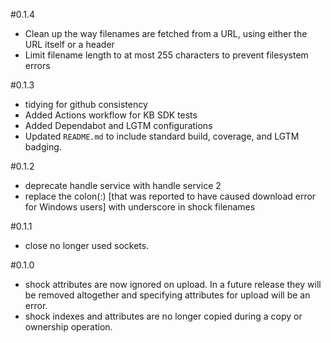 #0.1.4
- Clean up the way filenames are fetched from a URL, using either the URL itself or a header
- Limit filename length to at most 255 characters to prevent filesystem errors

#0.1.3
- tidying for github consistency
- Added Actions workflow for KB SDK tests
- Added Dependabot and LGTM configurations
- Updated `README.md` to include standard build, coverage, and LGTM badging.

#0.1.2
- deprecate handle service with handle service 2
- replace the colon(:) [that was reported to have caused download error for Windows users] with underscore in shock filenames

#0.1.1
- close no longer used sockets.

#0.1.0
- shock attributes are now ignored on upload. In a future release they will be removed altogether
  and specifying attributes for upload will be an error.
- shock indexes and attributes are no longer copied during a copy or ownership operation.
